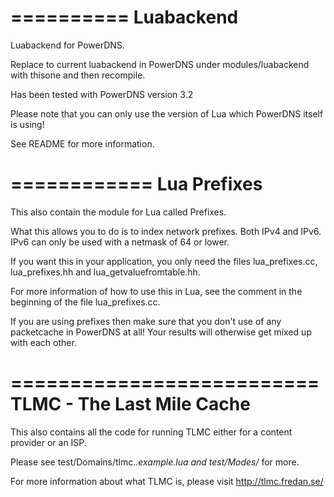 ==========
Luabackend
==========

Luabackend for PowerDNS.

Replace to current luabackend in PowerDNS under
modules/luabackend with thisone and then recompile.

Has been tested with PowerDNS version 3.2

Please note that you can only use the version of Lua
which PowerDNS itself is using!

See README for more information.


============
Lua Prefixes
============

This also contain the module for Lua called Prefixes.

What this allows you to do is to index network prefixes.
Both IPv4 and IPv6. IPv6 can only be used with a netmask 
of 64 or lower.

If you want this in your application, you only need the files
lua_prefixes.cc, lua_prefixes.hh and lua_getvaluefromtable.hh.

For more information of how to use this in Lua, see the comment 
in the beginning of the file lua_prefixes.cc.

If you are using prefixes then make sure that you don't use of any 
packetcache in PowerDNS at all! Your results will otherwise get
mixed up with each other.


==========================
TLMC - The Last Mile Cache
==========================

This also contains all the code for running TLMC
either for a content provider or an ISP.

Please see test/Domains/tlmc.*.example.lua and 
test/Modes/* for more.

For more information about what TLMC is, please visit
http://tlmc.fredan.se/

